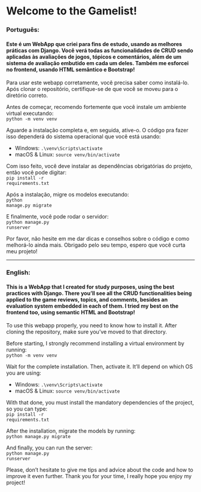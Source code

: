 <h1>Welcome to the Gamelist!</h1>
<h3>Português:</h3> <h4>Este é um WebApp que criei para fins de estudo, usando as melhores práticas com Django. Você verá todas as funcionalidades de CRUD sendo aplicadas às avaliações de jogos, tópicos e comentários, além de um sistema de avaliação embutido em cada um deles. Também me esforcei no frontend, usando HTML semântico e Bootstrap!</h4>

Para usar este webapp corretamente, você precisa saber como instalá-lo. Após clonar o repositório, certifique-se de que você se moveu para o diretório correto.

Antes de começar, recomendo fortemente que você instale um ambiente virtual executando:<br> <code>python -m venv venv</code>

Aguarde a instalação completa e, em seguida, ative-o. O código pra fazer isso dependerá do sistema operacional que você está usando:<br> <ul> <li>Windows: <code>.\venv\Scripts\activate</code></li> <li>macOS & Linux: <code>source venv/bin/activate</code></li> </ul>

Com isso feito, você deve instalar as dependências obrigatórias do projeto, então você pode digitar:<br> <code>pip install -r requirements.txt</code>

Após a instalação, migre os modelos executando:<br> <code>python manage.py migrate</code>

E finalmente, você pode rodar o servidor:<br> <code>python manage.py runserver</code>

Por favor, não hesite em me dar dicas e conselhos sobre o código e como melhorá-lo ainda mais. Obrigado pelo seu tempo, espero que você curta meu projeto!
<hr>
<h3>English:</h3> 
<h4>This is a WebApp that I created for study purposes, using the best practices with Django. There you’ll see all the CRUD functionalities being applied to the game reviews, topics, and comments, besides an evaluation system embedded in each of them. I tried my best on the frontend too, using semantic HTML and Bootstrap!</h4>

To use this webapp properly, you need to know how to install it. After cloning the repository, make sure you’ve moved to that directory.

Before starting, I strongly recommend installing a virtual environment by running:<br> <code>python -m venv venv</code>

Wait for the complete installation. Then, activate it. It’ll depend on which OS you are using:<br> 
<ul> 
  <li>Windows: <code>.\venv\Scripts\activate</code></li>
  <li>macOS & Linux: <code>source venv/bin/activate</code></li> 
</ul>

With that done, you must install the mandatory dependencies of the project, so you can type:<br> <code>pip install -r requirements.txt</code>

After the installation, migrate the models by running:<br> <code>python manage.py migrate</code>

And finally, you can run the server:<br> <code>python manage.py runserver</code>

Please, don’t hesitate to give me tips and advice about the code and how to improve it even further. Thank you for your time, I really hope you enjoy my project!
